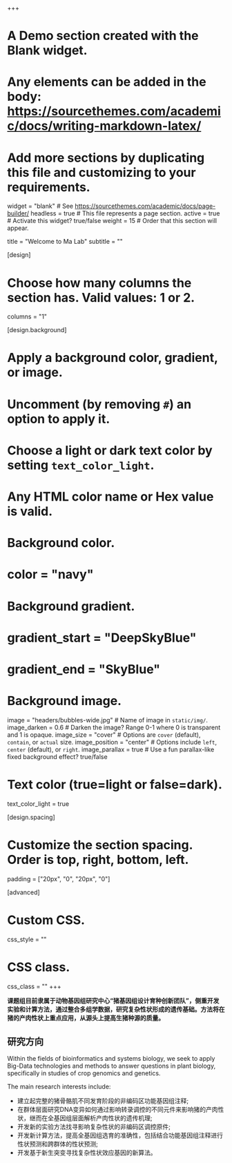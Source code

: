 +++
# A Demo section created with the Blank widget.
# Any elements can be added in the body: https://sourcethemes.com/academic/docs/writing-markdown-latex/
# Add more sections by duplicating this file and customizing to your requirements.

widget = "blank"  # See https://sourcethemes.com/academic/docs/page-builder/
headless = true  # This file represents a page section.
active = true  # Activate this widget? true/false
weight = 15  # Order that this section will appear.

title = "Welcome to Ma Lab"
subtitle = ""

[design]
  # Choose how many columns the section has. Valid values: 1 or 2.
  columns = "1"

[design.background]
  # Apply a background color, gradient, or image.
  #   Uncomment (by removing `#`) an option to apply it.
  #   Choose a light or dark text color by setting `text_color_light`.
  #   Any HTML color name or Hex value is valid.

  # Background color.
  # color = "navy"

  # Background gradient.
  # gradient_start = "DeepSkyBlue"
  # gradient_end = "SkyBlue"

  # Background image.
  image = "headers/bubbles-wide.jpg"  # Name of image in `static/img/`.
  image_darken = 0.6  # Darken the image? Range 0-1 where 0 is transparent and 1 is opaque.
  image_size = "cover"  #  Options are `cover` (default), `contain`, or `actual` size.
  image_position = "center"  # Options include `left`, `center` (default), or `right`.
  image_parallax = true  # Use a fun parallax-like fixed background effect? true/false

  # Text color (true=light or false=dark).
  text_color_light = true

[design.spacing]
  # Customize the section spacing. Order is top, right, bottom, left.
  padding = ["20px", "0", "20px", "0"]

[advanced]
 # Custom CSS. 
 css_style = ""

 # CSS class.
 css_class = ""
+++

**课题组目前隶属于动物基因组研究中心“猪基因组设计育种创新团队”，侧重开发实验和计算方法，通过整合多组学数据，研究复杂性状形成的遗传基础。方法将在猪的产肉性状上重点应用，从源头上提高生猪种源的质量。**

##  研究方向

Within the fields of bioinformatics and systems biology, we seek to apply Big-Data technologies and methods to answer questions in plant biology, specifically in studies of crop genomics and genetics.

The main research interests include:

- 建立起完整的猪骨骼肌不同发育阶段的非编码区功能基因组注释;
- 在群体层面研究DNA变异如何通过影响转录调控的不同元件来影响猪的产肉性状，继而在全基因组层面解析产肉性状的遗传机理;
- 开发新的实验方法找寻影响复杂性状的非编码区调控原件;
- 开发新计算方法，提高全基因组选育的准确性，包括结合功能基因组注释进行性状预测和跨群体的性状预测;
- 开发基于新生突变寻找复杂性状效应基因的新算法。
